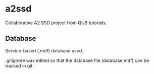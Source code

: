 # a2ssd

Collaborative A2 SSD project from QUB tutorials.

## Database

Service-based (.mdf) database used.

.gitignore was edited so that the database file (database.mdf) can be tracked in git.